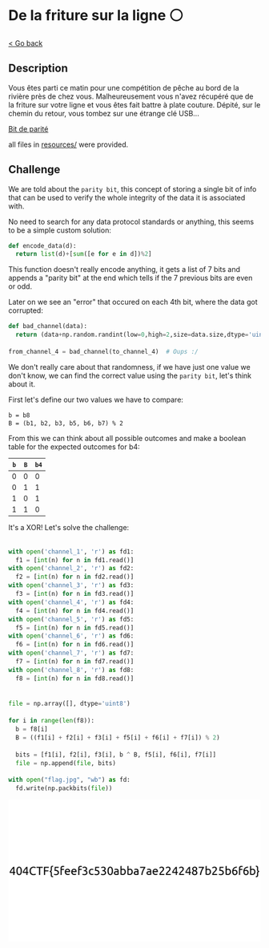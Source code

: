 # De la friture sur la ligne ⚪

[< Go back](../../README.md)

## Description

Vous êtes parti ce matin pour une compétition de pêche au bord de la rivière près de chez vous. Malheureusement vous n'avez récupéré que de la friture sur votre ligne et vous êtes fait battre à plate couture. Dépité, sur le chemin du retour, vous tombez sur une étrange clé USB...

[Bit de parité](https://fr.wiktionary.org/wiki/bit_de_parit%C3%A9#Locution_nominale)

all files in [resources/](./resources) were provided.

## Challenge

We are told about the `parity bit`, this concept of storing a single bit of info that can be used to verify the whole integrity of the data it is associated with.

No need to search for any data protocol standards or anything, this seems to be a simple custom solution:

```py
def encode_data(d):
  return list(d)+[sum([e for e in d])%2]
```

This function doesn't really encode anything, it gets a list of 7 bits and appends a "parity bit" at the end which tells if the 7 previous bits are even or odd.

Later on we see an "error" that occured on each 4th bit, where the data got corrupted:

```py
def bad_channel(data):
  return (data+np.random.randint(low=0,high=2,size=data.size,dtype='uint8'))%2

from_channel_4 = bad_channel(to_channel_4)  # Oups :/
```

We don't really care about that randomness, if we have just one value we don't know, we can find the correct value using the `parity bit`, let's think about it.

First let's define our two values we have to compare:

```
b = b8
B = (b1, b2, b3, b5, b6, b7) % 2
```

From this we can think about all possible outcomes and make a boolean table for the expected outcomes for b4:

| `b` | `B` | `b4` |
|---|----|----|
| 0 | 0  | 0  |
| 0 | 1  | 1  |
| 1 | 0  | 1  |
| 1 | 1  | 0  |

It's a XOR! Let's solve the challenge:

```py

with open('channel_1', 'r') as fd1:
  f1 = [int(n) for n in fd1.read()]
with open('channel_2', 'r') as fd2:
  f2 = [int(n) for n in fd2.read()]
with open('channel_3', 'r') as fd3:
  f3 = [int(n) for n in fd3.read()]
with open('channel_4', 'r') as fd4:
  f4 = [int(n) for n in fd4.read()]
with open('channel_5', 'r') as fd5:
  f5 = [int(n) for n in fd5.read()]
with open('channel_6', 'r') as fd6:
  f6 = [int(n) for n in fd6.read()]
with open('channel_7', 'r') as fd7:
  f7 = [int(n) for n in fd7.read()]
with open('channel_8', 'r') as fd8:
  f8 = [int(n) for n in fd8.read()]


file = np.array([], dtype='uint8')

for i in range(len(f8)):
  b = f8[i]
  B = ((f1[i] + f2[i] + f3[i] + f5[i] + f6[i] + f7[i]) % 2)

  bits = [f1[i], f2[i], f3[i], b ^ B, f5[i], f6[i], f7[i]]
  file = np.append(file, bits)

with open("flag.jpg", "wb") as fd:
  fd.write(np.packbits(file))

```

<img src="flag.jpg" alt="Flag" width="800px">
